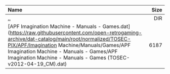|Name|Size|
|:---|---:|
|[..](../index.html)|DIR|
|[APF Imagination Machine - Manuals - Games.dat](https://raw.githubusercontent.com/open-retrogaming-archive/dat-catalog/main/root/normalized/TOSEC-PIX/APF/Imagination Machine/Manuals/Games/APF Imagination Machine - Manuals - Games/APF Imagination Machine - Manuals - Games (TOSEC-v2012-04-19_CM).dat)|6187|
